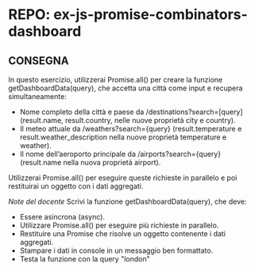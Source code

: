 REPO: ex-js-promise-combinators-dashboard
===

## CONSEGNA

In questo esercizio, utilizzerai Promise.all() per creare la funzione getDashboardData(query), che accetta una città come input e recupera simultaneamente:

- Nome completo della città e paese da  /destinations?search=[query] (result.name, result.country, nelle nuove proprietà city e country).
- Il meteo attuale da /weathers?search={query} (result.temperature e result.weather_description nella nuove proprietà temperature e weather).
- Il nome dell’aeroporto principale da /airports?search={query} (result.name nella nuova proprietà airport).

Utilizzerai Promise.all() per eseguire queste richieste in parallelo e poi restituirai un oggetto con i dati aggregati.

*Note del docente*
Scrivi la funzione getDashboardData(query), che deve:

- Essere asincrona (async).
- Utilizzare Promise.all() per eseguire più richieste in parallelo.
- Restituire una Promise che risolve un oggetto contenente i dati aggregati.
- Stampare i dati in console in un messaggio ben formattato.
- Testa la funzione con la query "london"
